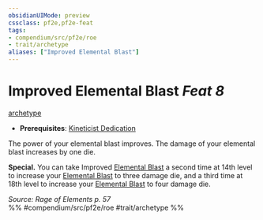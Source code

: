 ```yaml
---
obsidianUIMode: preview
cssclass: pf2e,pf2e-feat
tags:
- compendium/src/pf2e/roe
- trait/archetype
aliases: ["Improved Elemental Blast"]
---
```

# Improved Elemental Blast  *Feat 8*  
[archetype](archetype.md "Archetype Feat Trait")  

- **Prerequisites**: [Kineticist Dedication](kineticist-dedication-roe.md)

The power of your elemental blast improves. The damage of your elemental blast increases by one die.

**Special.** You can take Improved [Elemental Blast](elemental-blast-roe.md) a second time at 14th level to increase your [Elemental Blast](elemental-blast-roe.md) to three damage die, and a third time at 18th level to increase your [Elemental Blast](elemental-blast-roe.md) to four damage die.

*Source: Rage of Elements p. 57*  
%% #compendium/src/pf2e/roe #trait/archetype %%